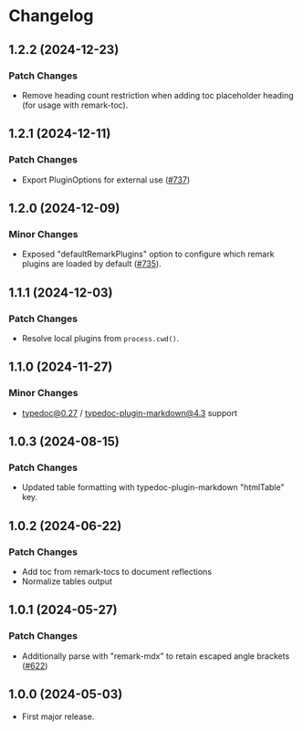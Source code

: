 # Changelog

## 1.2.2 (2024-12-23)

### Patch Changes

- Remove heading count restriction when adding toc placeholder heading (for usage with remark-toc).

## 1.2.1 (2024-12-11)

### Patch Changes

- Export PluginOptions for external use ([#737](https://github.com/typedoc2md/typedoc-plugin-markdown/issues/737))

## 1.2.0 (2024-12-09)

### Minor Changes

- Exposed "defaultRemarkPlugins" option to configure which remark plugins are loaded by default ([#735](https://github.com/typedoc2md/typedoc-plugin-markdown/issues/735)).

## 1.1.1 (2024-12-03)

### Patch Changes

- Resolve local plugins from `process.cwd()`.

## 1.1.0 (2024-11-27)

### Minor Changes

- typedoc@0.27 / typedoc-plugin-markdown@4.3 support

## 1.0.3 (2024-08-15)

### Patch Changes

- Updated table formatting with typedoc-plugin-markdown "htmlTable" key.

## 1.0.2 (2024-06-22)

### Patch Changes

- Add toc from remark-tocs to document reflections
- Normalize tables output

## 1.0.1 (2024-05-27)

### Patch Changes

- Additionally parse with "remark-mdx" to retain escaped angle brackets ([#622](https://github.com/typedoc2md/typedoc-plugin-markdown/issues/622))

## 1.0.0 (2024-05-03)

- First major release.
